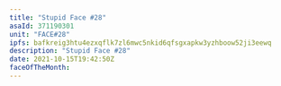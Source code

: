 ```yaml
---
title: "Stupid Face #28"
asaId: 371190301
unit: "FACE#28"
ipfs: bafkreig3htu4ezxqflk7zl6mwc5nkid6qfsgxapkw3yzhboow52ji3eewq
description: "Stupid Face #28"
date: 2021-10-15T19:42:50Z
faceOfTheMonth:
---
```

